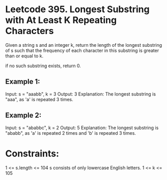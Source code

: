 # Leetcode 395. Longest Substring with At Least K Repeating Characters

Given a string s and an integer k, return the length of the longest substring of s such that the frequency of each character in this substring is greater than or equal to k.

if no such substring exists, return 0.

## Example 1:

Input: s = "aaabb", k = 3
Output: 3
Explanation: The longest substring is "aaa", as 'a' is repeated 3 times.

## Example 2:

Input: s = "ababbc", k = 2
Output: 5
Explanation: The longest substring is "ababb", as 'a' is repeated 2 times and 'b' is repeated 3 times.

# Constraints:

1 <= s.length <= 104
s consists of only lowercase English letters.
1 <= k <= 105
